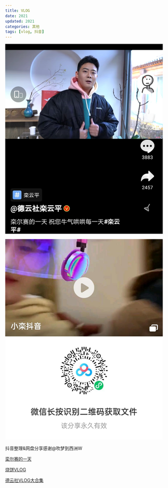 ```yaml
---
title: VLOG
date: 2021
updated: 2021
categories: 其他
tags: [vlog, 抖音]
---
```


![](https://raw.githubusercontent.com/rhenginium/image/main/Screenshot_20210325_120311.jpg)

![](https://raw.githubusercontent.com/rhenginium/image/main/img-16194194544327003e82c591c9537e3d76f13c764e92e.jpg)

抖音整理&网盘分享感谢@吹梦到西洲W

[栾尔赛的一天](https://m.weibo.cn/1835110811/4602396322043892)

[烧饼VLOG](https://m.weibo.cn/detail/4316342762632911)

[德云社VLOG大合集](https://www.bilibili.com/video/BV1Kx411175g?p=1)